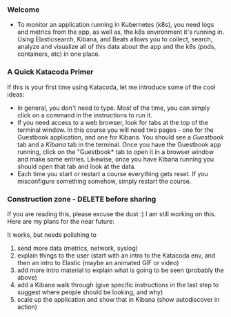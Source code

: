 ### Welcome

* To monitor an application running in Kubernetes (k8s), you need logs and metrics from the app, as well as, the k8s environment it's running in. Using Elasticsearch, Kibana, and Beats allows you to collect, search, analyze and visualize all of this data about the app and the k8s (pods, containers, etc) in one place. 

### A Quick Katacoda Primer
If this is your first time using Katacoda, let me introduce some of the cool ideas:

* In general, you don't need to type.  Most of the time, you can simply click on a command in the instructions to run it.
* If you need access to a web browser, look for tabs at the top of the terminal window. In this course you will need two pages - one for the Guestbook application, and one for  Kibana. You should see a *Guestbook* tab and a *Kibana* tab in the terminal.  Once you have the Guestbook app running, click on the "Guestbook* tab to open it in a browser window and make some entries. Likewise, once you have Kibana running you should open that tab and look at the data.
* Each time you start or restart a course everything gets reset. If you misconfigure something somehow, simply restart the course.

### Construction zone - DELETE before sharing
If you are reading this, please excuse the dust :)  I am still working on this.  Here are my plans for the near future:

It works, but needs polishing to 
1. send more data (metrics, network, syslog)
2. explain things to the user (start  with an intro  to  the Katacoda  env, and then an intro to Elastic (maybe an animated GIF or video)
3. add more intro material to explain what is going to be seen (probably the above)
4. add a Kibana walk through (give specific  instructions in  the  last  step to suggest where people should be looking, and why)
5. scale up the application and show that in Kibana (show autodiscover in action)
